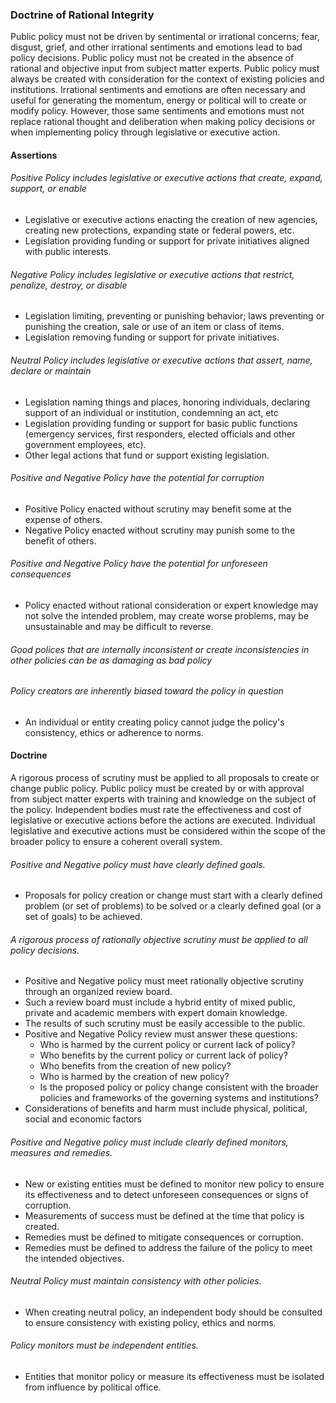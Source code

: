 ### Doctrine of Rational Integrity

Public policy must not be driven by sentimental or irrational concerns; fear, disgust, grief, and other irrational sentiments and emotions lead to bad policy decisions.  Public policy must not be created in the absence of rational and objective input from subject matter experts.  Public policy must always be created with consideration for the context of existing policies and institutions.  Irrational sentiments and emotions are often necessary and useful for generating the momentum, energy or political will to create or modify policy.  However, those same sentiments and emotions must not replace rational thought and deliberation when making policy decisions or when implementing policy through legislative or executive action.

#### Assertions
###### Positive Policy includes legislative or executive actions that create, expand, support, or enable
-  Legislative or executive actions enacting the creation of new agencies, creating new protections, expanding state or federal powers, etc.
-  Legislation providing funding or support for private initiatives aligned with public interests.
###### Negative Policy includes legislative or executive actions that restrict, penalize, destroy, or disable
-  Legislation limiting, preventing or punishing behavior; laws preventing or punishing the creation, sale or use of an item or class of items.
-  Legislation removing funding or support for private initiatives.
###### Neutral Policy includes legislative or executive actions that assert, name, declare or maintain
-  Legislation naming things and places, honoring individuals, declaring support of an individual or institution, condemning an act, etc
-  Legislation providing funding or support for basic public functions (emergency services, first responders, elected officials and other government employees, etc).
-  Other legal actions that fund or support existing legislation.
###### Positive and Negative Policy have the potential for corruption
-  Positive Policy enacted without scrutiny may benefit some at the expense of others.
-  Negative Policy enacted without scrutiny may punish some to the benefit of others.
###### Positive and Negative Policy have the potential for unforeseen consequences
-  Policy enacted without rational consideration or expert knowledge may not solve the intended problem, may create worse problems, may be unsustainable and may be difficult to reverse.
###### Good polices that are internally inconsistent or create inconsistencies in other policies can be as damaging as bad policy
###### Policy creators are inherently biased toward the policy in question
-  An individual or entity creating policy cannot judge the policy's consistency, ethics or adherence to norms.

#### Doctrine
A rigorous process of scrutiny must be applied to all proposals to create or change public policy.  Public policy must be created by or with approval from subject matter experts with training and knowledge on the subject of the policy.  Independent bodies must rate the effectiveness and cost of legislative or executive actions before the actions are executed.  Individual legislative and executive actions must be considered within the scope of the broader policy to ensure a coherent overall system.

###### Positive and Negative policy must have clearly defined goals.
-  Proposals for policy creation or change must start with a clearly defined problem (or set of problems) to be solved or a clearly defined goal (or a set of goals) to be achieved.

###### A rigorous process of rationally objective scrutiny must be applied to all policy decisions.
-  Positive and Negative policy must meet rationally objective scrutiny through an organized review board.
-  Such a review board must include a hybrid entity of mixed public, private and academic members with expert domain knowledge.
-  The results of such scrutiny must be easily accessible to the public.
-  Positive and Negative Policy review must answer these questions:
      -  Who is harmed by the current policy or current lack of policy?
      -  Who benefits by the current policy or current lack of policy?
      -  Who benefits from the creation of new policy?
      -  Who is harmed by the creation of new policy?
      -  Is the proposed policy or policy change consistent with the broader policies and frameworks of the governing systems and institutions?
-  Considerations of benefits and harm must include physical, political, social and economic factors

###### Positive and Negative policy must include clearly defined monitors, measures and remedies.
-  New or existing entities must be defined to monitor new policy to ensure its effectiveness and to detect unforeseen consequences or signs of corruption.
-  Measurements of success must be defined at the time that policy is created.
-  Remedies must be defined to mitigate consequences or corruption.
-  Remedies must be defined to address the failure of the policy to meet the intended objectives.

###### Neutral Policy must maintain consistency with other policies.
-  When creating neutral policy, an independent body should be consulted to ensure consistency with existing policy, ethics and norms.

###### Policy monitors must be independent entities.
-  Entities that monitor policy or measure its effectiveness must be isolated from influence by political office.


